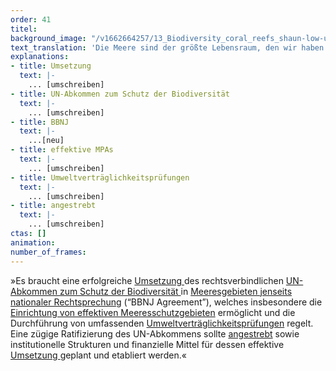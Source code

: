 ```yaml
---
order: 41
titel: 
background_image: "/v1662664257/13_Biodiversity_coral_reefs_shaun-low-unsplash_ngbprd_yhc5lw.jpg#4cd4ff"
text_translation: 'Die Meere sind der größte Lebensraum, den wir haben. Und wir reden hier nicht nur von den 71 %, mit denen sie die Erdoberfläche bedecken, sondern von dem gigantischen Volumen, das bis in 11 Kilometer Tiefe belebt ist. Das gehört aber niemandem. Und wenn etwas niemandem gehört, wir aber alle davon abhängen, brauchen wir Regeln.'
explanations:
- title: Umsetzung
  text: |-
    ... [umschreiben]
- title: UN-Abkommen zum Schutz der Biodiversität
  text: |-
    ... [umschreiben]
- title: BBNJ
  text: |-
    ...[neu]
- title: effektive MPAs
  text: |-
    ... [umschreiben]
- title: Umweltverträglichkeitsprüfungen
  text: |-
    ... [umschreiben]
- title: angestrebt
  text: |-
    ... [umschreiben]
ctas: []
animation:
number_of_frames:
---
```

»Es braucht eine erfolgreiche [Umsetzung ](# "Umsetzung")des rechtsverbindlichen [UN-Abkommen zum Schutz der Biodiversität ](# "UN-Abkommen zum Schutz der Biodiversität")in [Meeresgebieten jenseits nationaler Rechtsprechung](# "BBNJ") (“BBNJ Agreement”), welches insbesondere die [Einrichtung von effektiven Meeresschutzgebieten](# "effektive MPAs") ermöglicht und die Durchführung von umfassenden [Umweltverträglichkeitsprüfungen](# "Umweltverträglichkeitsprüfungen") regelt. Eine zügige Ratifizierung des UN-Abkommens sollte [angestrebt](# "angestrebt") sowie institutionelle Strukturen und finanzielle Mittel für dessen effektive [Umsetzung ](# "Umsetzung")geplant und etabliert werden.«